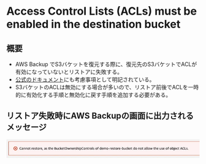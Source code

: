 # Access Control Lists (ACLs) must be enabled in the destination bucket

## 概要

- AWS Backup でS3バケットを復元する際に、復元先のS3バケットでACLが有効になっていないとリストアに失敗する。
- [公式のドキュメント](https://docs.aws.amazon.com/ja_jp/aws-backup/latest/devguide/restoring-s3.html#s3-restore-console)にも考慮事項として明記されている。
- S3バケットのACLは無効にする場合が多いので、リストア前後でACLを一時的に有効化する手順と無効化に戻す手順を追加する必要がある。

## リストア失敗時にAWS Backupの画面に出力されるメッセージ

![](img/s3-restore-failed.webp)
